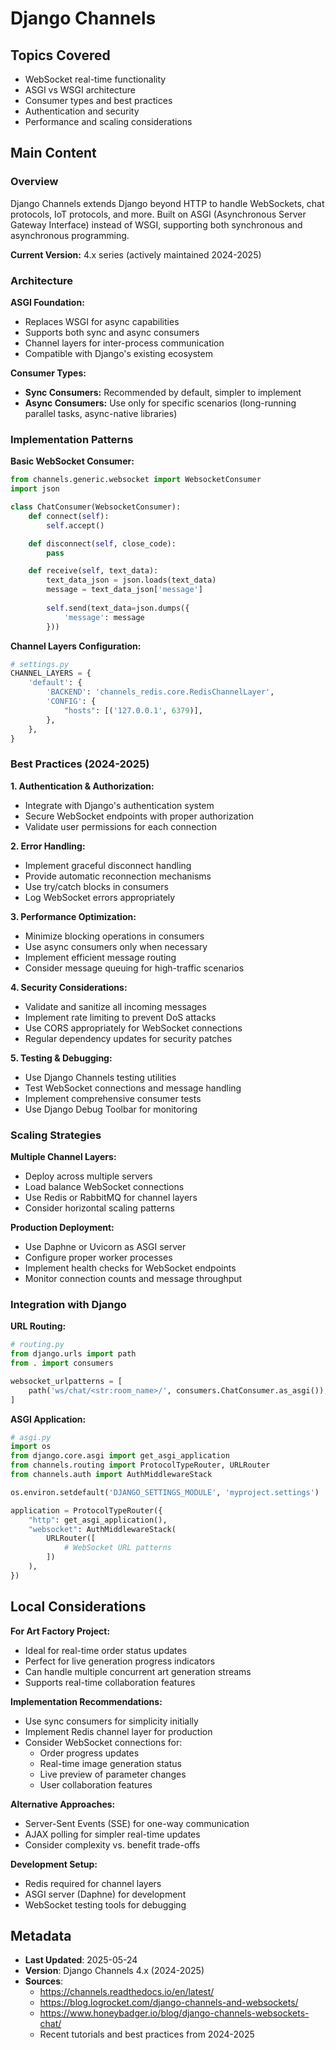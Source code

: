 # Django Channels

## Topics Covered
- WebSocket real-time functionality
- ASGI vs WSGI architecture
- Consumer types and best practices
- Authentication and security
- Performance and scaling considerations

## Main Content

### Overview

Django Channels extends Django beyond HTTP to handle WebSockets, chat protocols, IoT protocols, and more. Built on ASGI (Asynchronous Server Gateway Interface) instead of WSGI, supporting both synchronous and asynchronous programming.

**Current Version:** 4.x series (actively maintained 2024-2025)

### Architecture

**ASGI Foundation:**
- Replaces WSGI for async capabilities
- Supports both sync and async consumers
- Channel layers for inter-process communication
- Compatible with Django's existing ecosystem

**Consumer Types:**
- **Sync Consumers:** Recommended by default, simpler to implement
- **Async Consumers:** Use only for specific scenarios (long-running parallel tasks, async-native libraries)

### Implementation Patterns

**Basic WebSocket Consumer:**
```python
from channels.generic.websocket import WebsocketConsumer
import json

class ChatConsumer(WebsocketConsumer):
    def connect(self):
        self.accept()

    def disconnect(self, close_code):
        pass

    def receive(self, text_data):
        text_data_json = json.loads(text_data)
        message = text_data_json['message']
        
        self.send(text_data=json.dumps({
            'message': message
        }))
```

**Channel Layers Configuration:**
```python
# settings.py
CHANNEL_LAYERS = {
    'default': {
        'BACKEND': 'channels_redis.core.RedisChannelLayer',
        'CONFIG': {
            "hosts": [('127.0.0.1', 6379)],
        },
    },
}
```

### Best Practices (2024-2025)

**1. Authentication & Authorization:**
- Integrate with Django's authentication system
- Secure WebSocket endpoints with proper authorization
- Validate user permissions for each connection

**2. Error Handling:**
- Implement graceful disconnect handling
- Provide automatic reconnection mechanisms
- Use try/catch blocks in consumers
- Log WebSocket errors appropriately

**3. Performance Optimization:**
- Minimize blocking operations in consumers
- Use async consumers only when necessary
- Implement efficient message routing
- Consider message queuing for high-traffic scenarios

**4. Security Considerations:**
- Validate and sanitize all incoming messages
- Implement rate limiting to prevent DoS attacks
- Use CORS appropriately for WebSocket connections
- Regular dependency updates for security patches

**5. Testing & Debugging:**
- Use Django Channels testing utilities
- Test WebSocket connections and message handling
- Implement comprehensive consumer tests
- Use Django Debug Toolbar for monitoring

### Scaling Strategies

**Multiple Channel Layers:**
- Deploy across multiple servers
- Load balance WebSocket connections
- Use Redis or RabbitMQ for channel layers
- Consider horizontal scaling patterns

**Production Deployment:**
- Use Daphne or Uvicorn as ASGI server
- Configure proper worker processes
- Implement health checks for WebSocket endpoints
- Monitor connection counts and message throughput

### Integration with Django

**URL Routing:**
```python
# routing.py
from django.urls import path
from . import consumers

websocket_urlpatterns = [
    path('ws/chat/<str:room_name>/', consumers.ChatConsumer.as_asgi()),
]
```

**ASGI Application:**
```python
# asgi.py
import os
from django.core.asgi import get_asgi_application
from channels.routing import ProtocolTypeRouter, URLRouter
from channels.auth import AuthMiddlewareStack

os.environ.setdefault('DJANGO_SETTINGS_MODULE', 'myproject.settings')

application = ProtocolTypeRouter({
    "http": get_asgi_application(),
    "websocket": AuthMiddlewareStack(
        URLRouter([
            # WebSocket URL patterns
        ])
    ),
})
```

## Local Considerations

**For Art Factory Project:**
- Ideal for real-time order status updates
- Perfect for live generation progress indicators
- Can handle multiple concurrent art generation streams
- Supports real-time collaboration features

**Implementation Recommendations:**
- Use sync consumers for simplicity initially
- Implement Redis channel layer for production
- Consider WebSocket connections for:
  - Order progress updates
  - Real-time image generation status
  - Live preview of parameter changes
  - User collaboration features

**Alternative Approaches:**
- Server-Sent Events (SSE) for one-way communication
- AJAX polling for simpler real-time updates
- Consider complexity vs. benefit trade-offs

**Development Setup:**
- Redis required for channel layers
- ASGI server (Daphne) for development
- WebSocket testing tools for debugging

## Metadata
- **Last Updated**: 2025-05-24
- **Version**: Django Channels 4.x (2024-2025)
- **Sources**: 
  - https://channels.readthedocs.io/en/latest/
  - https://blog.logrocket.com/django-channels-and-websockets/
  - https://www.honeybadger.io/blog/django-channels-websockets-chat/
  - Recent tutorials and best practices from 2024-2025
